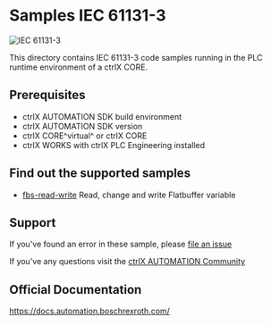 # Samples IEC 61131-3

![IEC 61131-3](https://learntechnique.com/wp-content/uploads/2016/10/PLCOpen-300x257.png)

This directory contains IEC 61131-3 code samples running in the PLC runtime environment of a ctrlX CORE.

## Prerequisites

* ctrlX AUTOMATION SDK build environment
* ctrlX AUTOMATION SDK version
* ctrlX CORE^virtual^ or ctrlX CORE
* ctrlX WORKS with ctrlX PLC Engineering installed

## Find out the supported samples

* [fbs-read-write](./fbs-read-write/README.md) Read, change and write Flatbuffer variable

## Support

If you've found an error in these sample, please [file an issue](https://github.com/boschrexroth)

If you've any questions visit the [ctrlX AUTOMATION Community](https://developer.community.boschrexroth.com/)

## Official Documentation

<https://docs.automation.boschrexroth.com/>
